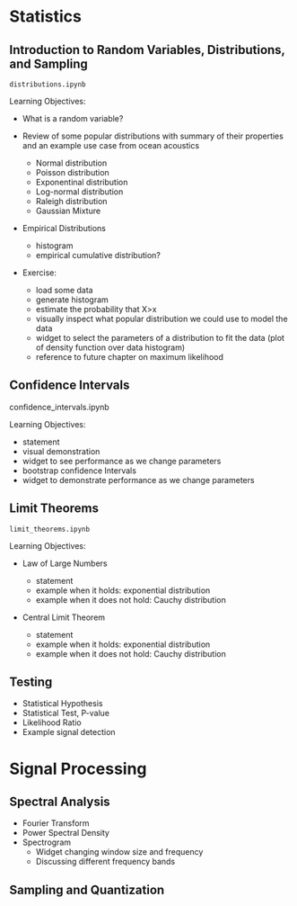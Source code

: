# Statistics

## Introduction to Random Variables, Distributions, and Sampling
`distributions.ipynb`

Learning Objectives:

* What is a random variable?

* Review of some popular distributions with summary of their properties and an example use case from ocean acoustics
  * Normal distribution
  * Poisson distribution
  * Exponentinal distribution 
  * Log-normal distribution
  * Raleigh distribution
  * Gaussian Mixture


* Empirical Distributions
  * histogram
  * empirical cumulative distribution?

* Exercise: 
  * load some data
  * generate histogram
  * estimate the probability that X>x
  * visually inspect what popular distribution we could use to model the data
  * widget to select the parameters of a distribution to fit the data (plot of density function over data histogram)
  * reference to future chapter on maximum likelihood


## Confidence Intervals
confidence_intervals.ipynb

Learning Objectives:

* statement
* visual demonstration
* widget to see performance as we change parameters
* bootstrap confidence Intervals
* widget to demonstrate performance as we change parameters


## Limit Theorems
`limit_theorems.ipynb`

Learning Objectives:

* Law of Large Numbers
  * statement
  * example when it holds: exponential distribution
  * example when it does not hold: Cauchy distribution

* Central Limit Theorem
  * statement
  * example when it holds: exponential distribution
  * example when it does not hold: Cauchy distribution


## Testing
* Statistical Hypothesis
* Statistical Test, P-value
* Likelihood Ratio
* Example signal detection

# Signal Processing

## Spectral Analysis
* Fourier Transform
* Power Spectral Density
* Spectrogram
    * Widget changing window size and frequency
    * Discussing different frequency bands
    

## Sampling and Quantization


